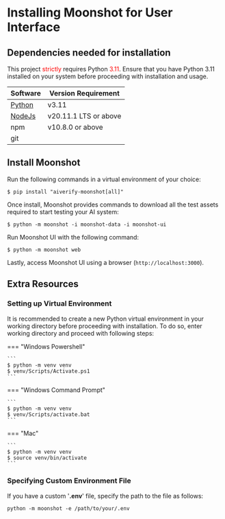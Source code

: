 # Installing Moonshot for User Interface

## Dependencies needed for installation

This project <span style="color:red;">strictly</span> requires Python <span style="color:red;">3.11</span>. Ensure that you have Python 3.11 installed on your system before proceeding with installation and usage.

 | Software                                                                           | Version Requirement |
| ---------------------------------------------------------------------------------- | ------------------- |
| [Python](https://www.python.org/downloads/)                                        | v3.11               |
| [NodeJs](https://nodejs.org/en/download)                                           | v20.11.1 LTS or above               |
| npm                                        | v10.8.0 or above               |
| git                                        |                |

## Install Moonshot
Run the following commands in a virtual environment of your choice:

```
$ pip install "aiverify-moonshot[all]"
```

Once install, Moonshot provides commands to download all the test assets required to start testing your AI system:

```
$ python -m moonshot -i moonshot-data -i moonshot-ui
```

Run Moonshot UI with the following command:

```
$ python -m moonshot web
``` 

Lastly, access Moonshot UI using a browser (`http://localhost:3000`).

## Extra Resources

### Setting up Virtual Environment

It is recommended to create a new Python virtual environment in your working directory before proceeding with installation. To do so, enter working directory and proceed with following steps:

=== "Windows Powershell"

    ``` 
    $ python -m venv venv
    $ venv/Scripts/Activate.ps1
    ```

=== "Windows Command Prompt"

    ```
    $ python -m venv venv
    $ venv/Scripts/activate.bat
    ```

=== "Mac"

    ```
    $ python -m venv venv
    $ source venv/bin/activate
    ```    

### Specifying Custom Environment File
If you have a custom '<b>.env</b>' file, specify the path to the file as follows:
```
python -m moonshot -e /path/to/your/.env
```